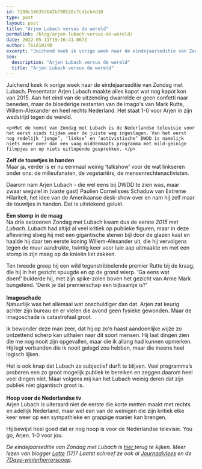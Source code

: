 ```yaml
---
id: 7208c146355642b798520c7cd1cb4d10
type: post
layout: post
title: "Arjen Lubach versus de wereld"
permalink: /blog/arjen-lubach-versus-de-wereld/
date: 2022-05-11T19:16:41.067Z
author: 7biA1WiYB
excerpt: "Juichend keek ik vorige week naar de eindejaarseditie van Zondag met Lubach. Presentator Arjen Lubach maakte alles kapot wat nog kapot kon van 2015. Aan het eind van de uitzending dwarrelde er geen confetti naar beneden, maar de bloederige restanten van de imago's van Mark Rutte, Willem-Alexander en heel rechts Nederland. Het staat 1-0 voor Arjen in zijn wedstrijd tegen de wereld.   "
seo:
  description: "Arjen Lubach versus de wereld"
  title: "Arjen Lubach versus de wereld"
---
```

Juichend keek ik vorige week naar de eindejaarseditie van Zondag met Lubach. Presentator Arjen Lubach maakte alles kapot wat nog kapot kon van 2015. Aan het eind van de uitzending dwarrelde er geen confetti naar beneden, maar de bloederige restanten van de imago's van Mark Rutte, Willem-Alexander en heel rechts Nederland. Het staat 1-0 voor Arjen in zijn wedstrijd tegen de wereld.   

    <p>Met de komst van Zondag met Lubach is de Nederlandse televisie voor het eerst sinds tijden weer de juiste weg ingeslagen. Van het eerst nog redelijk ‘jonge’, ‘linkse’ en ‘activistische’ DWDD is namelijk niets meer over dan een vaag middenmaats programma met mild-geinige filmpjes en op niets uitlopende gesprekken. </p>
<p><strong>Zelf de touwtjes in handen</strong><br>Maar ja, verder is er nu eenmaal weinig ‘talkshow’ voor de wat linkseren onder ons: de milieufanaten, de vegetariërs, de mensenrechtenactivisten. </p>
<p>Daarom nam Arjen Lubach - die wel eens bij DWDD te zien was, maar zwaar wegviel in (vaste gast) Paulien Cornelisses Schaduw van Extreme Hilariteit, het idee van de Amerikaanse desk-show over en nam hij zelf maar de touwtjes in handen. Dat is uitstekend gelukt.</p>
<p><strong>Een stomp in de maag</strong><br>Na drie seizoenen Zondag met Lubach kwam dus de eerste<em> 2015 met Lubach</em>. Lubach had altijd al veel kritiek op publieke figuren, maar in deze aflevering sloeg hij met een gigantische stenen bijl door de glazen kast en haalde hij daar ten eerste koning Willem-Alexander uit, die hij vervolgens tegen de muur aandrukte, twintig keer voor luie aap uitmaakte en met een stomp in zijn maag op de knieën liet zakken.</p>
<p>Ten tweede greep hij een wild tegenstribbelende premier Rutte bij de kraag, die hij in het gezicht spuugde en op de grond wierp. 'Ga eens wat doen!' bulderde hij, met zijn spike-zolen boven het gezicht van Arme Mark bungelend. 'Denk je dat premierschap een bijbaantje is?'<br><br><strong>Imagoschade</strong><br>Natuurlijk was het allemaal wat onschuldiger dan dat. Arjen zat keurig achter zijn bureau en er vielen die avond geen fysieke gewonden. Maar de imagoschade is catastrofaal groot.</p>
<p>Ik bewonder deze man zeer, dat hij op zo’n haast aandoenlijke wijze zo ontzettend scherp kan uithalen naar dit soort mensen. Hij laat dingen zien die me nog nooit zijn opgevallen, maar die ik allang had kunnen opmerken. Hij legt verbanden die ik nooit gelegd zou hebben, maar die ineens heel logisch lijken.</p>
<p>Het is ook knap dat Lubach zo subjectief durft te blijven. Veel programma’s proberen een zo groot mogelijk publiek te bereiken en zeggen daarom heel veel dingen níet. Maar volgens mij kan het Lubach weinig deren dat zijn publiek niet gigantisch groot is.<br><br><strong>Hoop voor de Nederlandse tv</strong><br>Arjen Lubach is uiteraard niet de eerste die korte metten maakt met rechts en adellijk Nederland, maar wel een van de weinigen die zijn kritiek elke keer weer op een sympathieke en grappige manier kan brengen.</p>
<p>Hij bewijst heel goed dat er nog hoop is voor de Nederlandse televisie. You go, Arjen. 1-0 voor jou.</p>
<p><em>De eindejaarseditie van Zondag met Lubach is <a href="http://www.npo.nl/zondag-met-lubach/27-12-2015/VPWON_1243310">hier </a>terug te kijken. Meer lezen van blogger <a href="https://original.sevendays.nl/users-lotte-schuengel">Lotte</a> (17)? Laatst schreef ze ook al <a href="https://original.sevendays.nl/blog/journaalvlees">Journaalvlees</a> en de <a href="https://original.sevendays.nl/blog/de-7days-winterhorrorscoop">7Days-winterhorrorscoop</a>.</em></p>  
